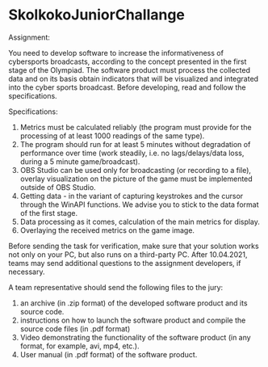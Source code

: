 # SkolkokoJuniorChallange
Assignment:

You need to develop software to increase the informativeness of cybersports broadcasts, according to the concept presented in the first stage of the Olympiad.
The software product must process the collected data and on its basis obtain indicators that will be visualized and integrated into the cyber sports broadcast.
Before developing, read and follow the specifications.

Specifications:
1. Metrics must be calculated reliably (the program must provide for the processing of at least 1000 readings of the same type).
2. The program should run for at least 5 minutes without degradation of performance over time (work steadily, i.e. no lags/delays/data loss, during a 5 minute game/broadcast).
3. OBS Studio can be used only for broadcasting (or recording to a file), overlay visualization on the picture of the game must be implemented outside of OBS Studio.
4. Getting data - in the variant of capturing keystrokes and the cursor through the WinAPI functions. We advise you to stick to the data format of the first stage.
5. Data processing as it comes, calculation of the main metrics for display.
6. Overlaying the received metrics on the game image.

Before sending the task for verification, make sure that your solution works not only on your PC, but also runs on a third-party PC. 
After 10.04.2021, teams may send additional questions to the assignment developers, if necessary.

A team representative should send the following files to the jury: 

1. an archive (in .zip format) of the developed software product and its source code.
2. instructions on how to launch the software product and compile the source code files (in .pdf format)
3. Video demonstrating the functionality of the software product (in any format, for example, avi, mp4, etc.).
4. User manual (in .pdf format) of the software product.
